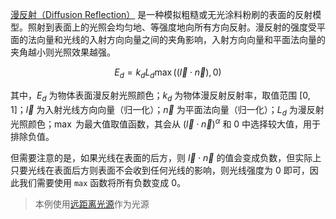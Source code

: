 [漫反射（Diffusion Reflection）](https://en.wikipedia.org/wiki/Diffuse_reflection) 是一种模拟粗糙或无光涂料粉刷的表面的反射模型。照射到表面上的光照会均匀地、等强度地向所有方向反射。漫反射的强度受平面的法向量和光线的入射方向向量之间的夹角影响，入射方向向量和平面法向量的夹角越小则光照效果越强。

$$
E_d = k_d L_d \max((\vec{l} \cdot \vec{n}), 0) 
$$

其中，$E_d$ 为物体表面漫反射光照颜色；$k_d$ 为物体漫反射反射率，取值范围 $[0, 1]$；$\vec{l}$ 为入射光线方向向量（归一化）；$\vec{n}$ 为平面法向量（归一化）；$L_d$ 为漫反射光照颜色；$\max$ 为最大值取值函数，其会从 $(\vec{l} \cdot \vec{n})^{\alpha}$ 和 $0$ 中选择较大值，用于排除负值。

但需要注意的是，如果光线在表面的后方，则 $\vec{l} \cdot \vec{n}$ 的值会变成负数，但实际上只要光线在表面后方则表面不会收到任何光线的影响，则光线强度为 0 即可，因此我们需要使用 `max` 函数将所有负数变成 0。

> 本例使用[远距离光源](./21_light_sources/00_direction_light)作为光源